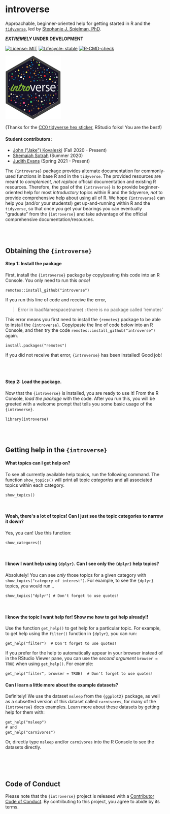 # introverse

Approachable, beginner-oriented help for getting started in R and the [`tidyverse`](https://www.tidyverse.org/), led by [Stephanie J. Spielman, PhD](https://spielmanlab.github.io). 

**_EXTREMELY_ UNDER DEVELOPMENT**

[![License: MIT](https://img.shields.io/badge/License-MIT-yellow.svg)](https://opensource.org/licenses/MIT)
[![Lifecycle:
stable](https://img.shields.io/badge/lifecycle-experimental-orange.svg)](https://www.tidyverse.org/lifecycle/#experimental) 
[![R-CMD-check](https://github.com/spielmanlab/introverse/workflows/R-CMD-check/badge.svg)](https://github.com/spielmanlab/introverse/actions)



<img src="inst/introverse_logo.png" height="200px"/>

(Thanks for the [CC0 tidyverse hex sticker](https://github.com/rstudio/hex-stickers), RStudio folks! You are the best!)



#### Student contributors:
<!--
+ [Madeline ("Maddie") Greene](https://github.com/greenemadeline) (Fall 2020 - Present) -->
+ [John ("Jake") Kovaleski](https://github.com/jakekova) (Fall 2020 - Present)
+ [Shemaiah Sotrah](https://github.com/shemaiah-s) (Summer 2020)
+ [Judith Evans](https://github.com/judithepevans) (Spring 2021 - Present)



The `{introverse}` package provides alternate documentation for commonly-used functions in base R and in the `tidyverse`. The provided resources are meant to _complement, not replace_ official documentation and existing R resources. Therefore, the goal of the `{introverse}` is to provide beginner-oriented help for most _introductory_ topics within R and the tidyverse, _not_ to provide comprehensive help about using all of R. We hope `{introverse}` can help you (and/or your students!) get up-and-running within R and the `tidyverse`, so that once you get your bearings you can eventually "graduate" from the `{introverse}` and take advantage of the official comprehensive documentation/resources.

<br><br>

## Obtaining the `{introverse}`

#### Step 1: Install the package

First, install the `{introverse}` package by copy/pasting this code into an R Console. You only need to run this _once_!

```
remotes::install_github("introverse")
```

If you run this line of code and receive the error, 
> Error in loadNamespace(name) : there is no package called ‘remotes’

This error means you first need to install the `{remotes}` package to be able to install the `{introverse}`. Copy/paste the line of code below into an R Console, and then try the code `remotes::install_github("introverse")` again.

```
install.packages("remotes") 
```

If you did not receive that error, `{introverse}` has been installed! Good job!

<br><br>
 
#### Step 2: Load the package. 
Now that the `{introverse}` is installed, you are ready to use it! From the R Console, _load the package_ with the code. After you run this, you will be greeted with a welcome prompt that tells you some basic usage of the `{introverse}`.

```
library(introverse)
```

<br><br>

## Getting help in the `{introverse}`

#### What topics can I get help on?

To see all currently available help topics, run the following command. The function `show_topics()` will print all topic _categories_ and all associated topics within each category. 

```
show_topics()
```

<br>


#### Woah, there's a lot of topics! Can I just see the topic categories to narrow it down?

Yes, you can! Use this function:

```
show_categores()
```

<br>

#### I know I want help using `{dplyr}`. Can I see only the `{dplyr}` help topics?

Absolutely! You can see _only_ those topics for a given category with `show_topics("category of interest")`. For example, to see the `{dplyr}` topics, you would run...

```
show_topics("dplyr") # Don't forget to use quotes!
```

<br>

#### I know the topic I want help for! Show me how to get help already!!

Use the function `get_help()` to get help for a particular topic. For example, to get help using the `filter()` function in `{dplyr}`, you can run:

```
get_help("filter")  # Don't forget to use quotes!
```

If you prefer for the help to automatically appear in your browser instead of in the RStudio Viewer pane, you can use the _second argument_ `browser = TRUE` when using `get_help()`. For example:

```
get_help("filter", browser = TRUE)  # Don't forget to use quotes!
```

#### Can I learn a little more about the example datasets?

Definitely! We use the dataset `msleep` from the `{ggplot2}` package, as well as a subsetted version of this dataset called `carnivores`, for many of the `{introverse}` docs examples. Learn more about these datasets by getting help for them with:

```
get_help("msleep")
# and
get_help("carnivores")
```

Or, directly type `msleep` and/or `carnivores` into the R Console to see the datasets directly.

<br><br><br>

## Code of Conduct

Please note that the `{introverse}` project is released with a [Contributor Code of Conduct](https://contributor-covenant.org/version/2/0/CODE_OF_CONDUCT.html). By contributing to this project, you agree to abide by its terms.
